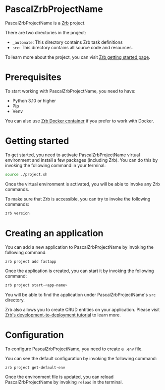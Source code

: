 # PascalZrbProjectName

PascalZrbProjectName is a [Zrb](https://pypi.org/project/zrb/) project.

There are two directories in the project:

- `_automate`: This directory contains Zrb task definitions
- `src`: This directory contains all source code and resources.

To learn more about the project, you can visit [Zrb getting started page](https://github.com/state-alchemists/zrb/blob/main/docs/getting-started.md).

# Prerequisites

To start working with PascalZrbProjectName, you need to have:

- Python 3.10 or higher
- Pip
- Venv

You can also use [Zrb Docker container](https://github.com/state-alchemists/zrb#-with-docker) if you prefer to work with Docker.

# Getting started

To get started, you need to activate PascalZrbProjectName virtual environment and install a few packages (including Zrb). You can do this by invoking the following command in your terminal:

```bash
source ./project.sh
```

Once the virtual environment is activated, you will be able to invoke any Zrb commands.

To make sure that Zrb is accessible, you can try to invoke the following commands:

```bash
zrb version
```

# Creating an application

You can add a new application to PascalZrbProjectName by invoking the following command:

```bash
zrb project add fastapp
```

Once the application is created, you can start it by invoking the following command:

```bash
zrb project start-<app-name>
```

You will be able to find the application under PascalZrbProjectName's `src` directory.

Zrb also allows you to create CRUD entities on your application. Please visit [Zrb's development-to-deployment tutorial](https://github.com/state-alchemists/zrb/blob/main/docs/tutorials/development-to-deployment-low-code.md) to learn more.

# Configuration

To configure PascalZrbProjectName, you need to create a `.env` file.

You can see the default configuration by invoking the following command:

```
zrb project get-default-env
```

Once the environment file is updated, you can reload PascalZrbProjectName by invoking `reload` in the terminal.
